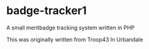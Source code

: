 # badge-tracker1
A small meritbadge tracking system written in PHP

This was originally written from Troop43 In Urbandale
